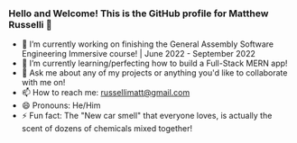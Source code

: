 ### Hello and Welcome! This is the GitHub profile for Matthew Russelli 👋

- 🔭 I’m currently working on finishing the General Assembly Software Engineering Immersive course! | June 2022 - September 2022
- 🌱 I’m currently learning/perfecting how to build a Full-Stack MERN app!
- 💬 Ask me about any of my projects or anything you'd like to collaborate with me on!
- 📫 How to reach me: russellimatt@gmail.com
- 😄 Pronouns: He/Him
- ⚡ Fun fact: The "New car smell" that everyone loves, is actually the scent of dozens of chemicals mixed together!
